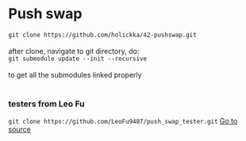 # Push swap
```git clone https://github.com/holickka/42-pushswap.git```
</br></br>
 after clone, navigate to git directory, do:
 </br>
```git submodule update --init --recursive```
</br></br>
 to get all the submodules linked properly
 </br></br>
### testers from Leo Fu</br>
`git clone https://github.com/LeoFu9487/push_swap_tester.git`
[Go to source](https://github.com/LeoFu9487/push_swap_tester)
